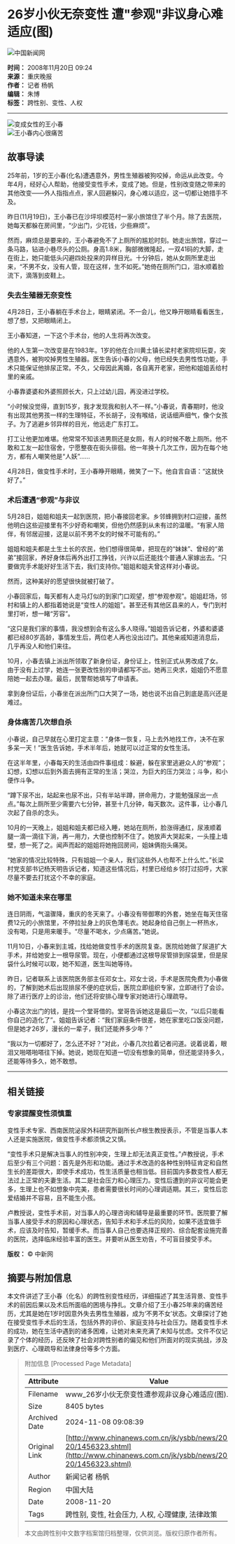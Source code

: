 # 26岁小伙无奈变性 遭"参观"非议身心难适应(图)

![中国新闻网](http://i5.chinanews.com/images/images1/logo2.gif)

**时间：** 2008年11月20日 09:24  
**来源：** 重庆晚报  
**作者：** 记者 杨帆  
**编辑：** 朱博  
**标签：** 跨性别、变性、人权

---

![变成女性的王小春](U190P4T8D1456323F107DT20081120092439.jpg)  
![王小春内心很痛苦](U190P4T8D1456323F116DT20081120092439.jpg)  

## 故事导读

25年前，1岁的王小春(化名)遭遇意外，男性生殖器被狗咬掉，命运从此改变。今年4月，经好心人帮助，他接受变性手术，变成了她。但是，性别改变随之带来的其他改变——外人指指点点，家人回避躲闪，身心难以适应，这一切都让她措手不及。

昨日(11月19日)，王小春已在沙坪坝模范村一家小旅馆住了半个月。除了去医院，她每天都躲在房间里，“少出门，少花钱，少些麻烦”。

然而，麻烦总是要来的，王小春避免不了上厕所的尴尬时刻。她走出旅馆，穿过一条马路，钻进小巷尽头的公厕。身高1.8米，胸部微微隆起，一双41码的大脚，走在街上，她只能低头闪避四处投来的异样目光。十分钟后，她从女厕所里走出来，“不男不女，没有人管，现在这样，生不如死。”她倚在厕所门口，泪水顺着脸流下，滴落到皮鞋上。

### 失去生殖器无奈变性

4月28日，王小春躺在手术台上，眼睛紧闭。不一会儿，他又睁开眼睛看看医生，想了想，又把眼睛闭上。

王小春知道，一下这个手术台，他的人生将再次改变。

他的人生第一次改变是在1983年。1岁的他在合川黄土镇长梁村老家院坝玩耍，突遇意外，被狗咬掉男性生殖器。医生告诉小春的父母，他已经失去男性性功能，手术只能保证他排尿正常。不久，父母因此离婚，各自离开老家，把他和姐姐丢给村里的亲戚。

小春靠婆婆和外婆照顾长大，只上过幼儿园，再没进过学校。

“小时候没觉得，直到15岁，我才发现我和别人不一样。”小春说，青春期时，他没有出现其他男孩一样的生理特征，不长胡子，没有喉结，说话细声细气，像个女孩子。为了逃避乡邻异样的目光，他远走广东打工。

打工让他更加难堪。他常常不知该进男厕还是女厕，有人的时候不敢上厕所。他不敢和工友一起住宿舍，宁愿整夜在街头徘徊。他一年换十几次工作，因为在每个地方，都有人嘲笑他是“人妖”……

4月28日，做变性手术时，王小春睁开眼睛，微笑了一下。他自言自语：“这就快好了。”

### 术后遭遇“参观”与非议

5月28日，姐姐和姐夫一起到医院，把小春接回老家。乡邻蜂拥到村口迎接，虽然他明白这些迎接里有不少好奇和嘲笑，但他仍然感到从未有过的温暖。“有家人陪伴，有邻居迎接，这是以前不男不女的时候不可能有的。”

姐姐和姐夫都是土生土长的农民，他们想得很简单，把现在的“妹妹”、曾经的“弟弟”接回家，养好身体后再外出打工挣钱，兴许以后还能找个普通人家嫁出去。“只要做完手术能好好生活下去，我们支持你。”姐姐和姐夫曾这样对小春说。

然而，这种美好的愿望很快就被打破了。

小春回家后，每天都有人走马灯似的到家门口观望，想“参观参观”。姐姐赶场，邻村和镇上的人都指着她说是“变性人的姐姐”。甚至还有其他区县来的人，专门到村里打听，想一睹“芳容”。

“这只是我们家的事情，我没想到会有这么多人晓得。”姐姐告诉记者，外婆和婆婆都已经80岁高龄，事情发生后，两位老人再也没出过门。其他亲戚知道消息后，几乎再没人和他们来往。

10月，小春去镇上派出所领取了新身份证，身份证上，性别正式从男改成了女。由于没有上过学，她连一张更改性别的申请都写不出。她再三央求，姐姐仍不愿意陪她一起去办理。最后，民警帮她填写了申请表。

拿到身份证后，小春坐在派出所门口大哭了一场，她也说不出自己到底是高兴还是难过。

### 身体痛苦几次想自杀

小春说，自己早就在心里打定主意：“身体一恢复，马上去外地找工作，决不在家多呆一天！”医生告诉她，手术半年后，她就可以过正常的女性生活。

在这半年里，小春每天的生活由四件事组成：躲避，躲在家里逃避众人的“参观”；幻想，幻想以后到外面去拥有正常的生活；哭泣，为巨大的压力哭泣；斗争，和小便作斗争。

“蹲下尿不出，站起来也尿不出，只有半站半蹲，拼命用力，才能勉强尿出一点点。”每次上厕所至少需要六七分钟，甚至十几分钟，每天数次。这件事，让小春几次起了自杀的念头。

10月的一天晚上，姐姐和姐夫都已经入睡，她站在厕所，脸涨得通红，尿液顺着腿一滴一滴往下淌，再一用力，大便也控制不住了。她放声大哭起来，一头撞上墙壁，想一死了之。闻声而起的姐姐将她拖回房间，姐妹俩抱头痛哭。

“她家的情况比较特殊，只有姐姐一个亲人，我们这些外人也帮不上什么忙。”长梁村党支部书记杨天明告诉记者，知道这些情况后，村里已经给乡邻打过招呼，大家尽量不要去打扰这个不幸的家庭。

### 她不知道未来在哪里

连日阴雨，气温骤降，重庆的冬天来了。小春没有带御寒的外套，她坐在每天住宿费12元的小旅馆里，不停拉扯身上的灰色薄毛衣。她起身给自己倒上一杯热水，没有喝，只是用来暖手。“尽量不喝水，少点痛苦。”她说。

11月10日，小春来到主城，找给她做变性手术的医院复查。医院给她做了尿道扩大手术，并给她安上一根导尿管。现在，小便都通过这根导尿管排到尿袋里，但是尿袋什么时候可以取，她不知道，医生叫她等待。

昨日，记者联系上该医院医务部主任邓女士。邓女士说，手术是医院免费为小春做的，了解到她术后出现排尿不便的症状后，医院立即组织专家，立即进行了会诊。除了进行医疗上的诊治，他们还将安排心理专家对她进行心理疏导。

小春这次出门的钱，是找一个堂哥借的。堂哥告诉她这是最后一次，“以后只能看你自己的造化了”。姐姐告诉记者：“我们家庭条件很差，她在家里吃口饭没问题，但是她才26岁，漫长的一辈子，我们还能养多少年？”

“我以为一切都好了，怎么还不好？”对此，小春几次拉着记者问道。说着说着，眼泪又啪嗒啪嗒往下掉。她说，她现在知道一切没有想象的简单，但还能坚持多久，还能等待多久，她不敢想。

---

## 相关链接

### 专家提醒变性须慎重

变性手术专家、西南医院泌尿外科研究所副所长卢根生教授表示，不管是当事人本人还是实施医院，做变性手术都须慎之又慎。

“变性手术只是解决当事人的性别冲突，生理上却无法真正变性。”卢教授说，手术后至少有三个问题：首先是外形和功能。通过手术改造的各种性别特征肯定和自然生长的差距很大，即使手术成功，性生活质量也相当低。目前国内多数变性人都无法过上正常的夫妻生活。其二是社会压力和心理压力。变性后遭到的非议可能会更多，生理上也不如想象中完美，患者需要很长时间的心理调适期。其三，变性后恋爱结婚并不容易，且不能生小孩。

卢教授说，变性手术前，对当事人的心理咨询和辅导是最重要的环节。医院要了解当事人接受手术的原因和心理状态，告知手术和手术后的风险，如果不适宜做手术，应该及时告知，暂缓手术。而当事人自己也要选择正规的、综合配套设施完善的医院，选择临床经验丰富的医生。并要听从医生劝告，不可盲目接受手术。 

**版权：** © 中新网

## 摘要与附加信息

<!-- tcd_abstract -->
本文件讲述了王小春（化名）的跨性别变性经历，详细描述了其生活背景、变性手术的前因后果以及术后所面临的困境与挣扎。文章介绍了王小春25年来的痛苦经历，尤其是她在1岁时因意外失去男性生殖器，成为‘不男不女’状态。文章探讨了她在接受变性手术后的生活，包括外界的评价、家庭支持与社会压力。随着变性手术的成功，她在生活中遇到的诸多困难，让她对未来充满了未知与忧虑。文件不仅记录了个体的经历，还反映了社会对跨性别者的偏见和他们所面对的现实挑战，涉及到医疗、心理疏导和法律身份等多个方面。
<!-- tcd_abstract_end -->

> 附加信息 [Processed Page Metadata]
>
> | Attribute       | Value                                  |
> |-----------------|----------------------------------------|
> | Filename        | www_26岁小伙无奈变性遭参观非议身心难适应(图).md                             |
> | Size            | 8405 bytes                           |
> | Archived Date   | 2024-11-08 09:08:39                             |
> | Original Link   | [http://www.chinanews.com.cn/jk/ysbb/news/2008/11-20/1456323.shtml](http://www.chinanews.com.cn/jk/ysbb/news/2008/11-20/1456323.shtml)                       |
> | Author          | 新闻记者 杨帆                               |
> | Region          | 中国大陆                               |
> | Date            | 2008-11-20                                 |
> | Tags            | 跨性别, 变性, 社会压力, 人权, 心理健康, 法律政策                                 |
>
> 本文由跨性别中文数字档案馆归档整理，仅供浏览。版权归原作者所有。
>
